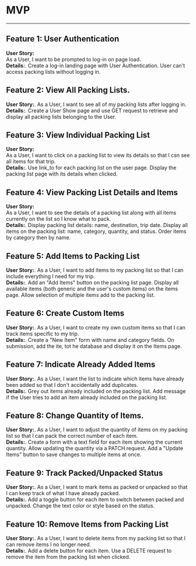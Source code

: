 # MVP

---

## Feature 1: User Authentication

**User Story:**  
As a User, I want to be prompted to log-in on page load.  
**Details:**.
Create a log-in landing page with User Authentication. User can't access packing lists without logging in.

## Feature 2: View All Packing Lists.

**User Story:**.
As a User, I want to see all of my packing lists after logging in.  
**Details:**.
Create a User Show page and use GET request to retrieve and display all packing lists belonging to the User.

## Feature 3: View Individual Packing List

**User Story:**  
As a User, I want to click on a packing list to view its details so that I csn see all items for that trip.  
**Details:**.
Use link_to for each packing list on the user page. Display the packing list page with its details when clicked.

## Feature 4: View Packing List Details and Items

**User Story:**  
As a User, I want to see the details of a packing list along with all items currently on the list so I know what to pack.  
**Details:**.
Display packing list details: name, destination, trip date. Display all items on the packing list: name, category, quantity, and status. Order items by category then by name.

## Feature 5: Add Items to Packing List

**User Story:**.
As a User, I want to add items to my packing list so that I can include everything I need for my trip.  
**Details:**.
Add an "Add Items" button on the packing list page. Display all available items (both generic and the user's custom items) on the items page. Allow selection of multiple items add to the packing list.

## Feature 6: Create Custom Items

**User Story:**.
As a User, I want to create my own custom items so that I can track items specific to my trip.  
**Details:**.
Create a "New Item" form with name and category fields. On submission, add the ite, tot he database and display it on the Items page.

## Feature 7: Indicate Already Added Items

**User Story:**.
As a User, I want the list to indicate which items have already been added so that I don't accidentally add duplicates.  
**Details:**.
Grey out items already included on the packing list. Add message if the User tries to add an item already included on the packing list.

## Feature 8: Change Quantity of Items.

**User Story:**.
As a User, I want to adjust the quantity of items on my packing list so that I can pack the correct number of each item.  
**Details:**.
Create a form with a text field for each item showing the current quantity. Allow updating the quantity via a PATCH request. Add a "Update Items" button to save changes to multiple items at once.

## Feature 9: Track Packed/Unpacked Status

**User Story:**.
As a User, I want to mark items as packed or unpacked so that I can keep track of what I have already packed.  
**Details:**.
Add a toggle button for each item to switch between packed and unpacked. Change the text color or style based on the status.

## Feature 10: Remove Items from Packing List

**User Story:**.
As a User, I want to delete items from my packing list so that I can remove items I no longer need.  
**Details:**.
Add a delete button for each item. Use a DELETE request to remove the item from the packing list when clicked.
